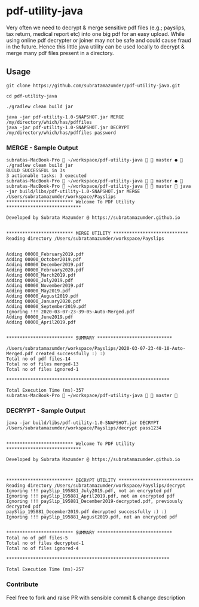 # pdf-utility-java
Very often we need to decrypt & merge sensitive pdf files (e.g.; payslips, tax return, medical report etc) into one big pdf for an easy upload. 
While using online pdf decrypter or joiner may not be safe and could cause fraud in the future.
Hence this little java utility can be used locally to decrypt & merge many pdf files present in a directory.
## Usage
```console
git clone https://github.com/subratamazumder/pdf-utility-java.git

cd pdf-utility-java

./gradlew clean build jar

java -jar pdf-utility-1.0-SNAPSHOT.jar MERGE /my/directory/which/has/pdffiles
java -jar pdf-utility-1.0-SNAPSHOT.jar DECRYPT /my/directory/which/has/pdffiles password
```
### MERGE - Sample Output

```console
subratas-MacBook-Pro  ~/workspace/pdf-utility-java   master ●  ./gradlew clean build jar
BUILD SUCCESSFUL in 3s
3 actionable tasks: 3 executed
subratas-MacBook-Pro  ~/workspace/pdf-utility-java   master ● 
subratas-MacBook-Pro  ~/workspace/pdf-utility-java   master  java -jar build/libs/pdf-utility-1.0-SNAPSHOT.jar MERGE /Users/subratamazumder/workspace/Payslips
************************* Welcome To PDF Utility ****************************

Developed by Subrata Mazumder @ https://subratamazumder.github.io


************************* MERGE UTILITY ****************************
Reading directory /Users/subratamazumder/workspace/Payslips


Adding 00000_February2019.pdf
Adding 00000_October2019.pdf
Adding 00000_December2019.pdf
Adding 00000_February2020.pdf
Adding 00000_March2019.pdf
Adding 00000_July2019.pdf
Adding 00000_November2019.pdf
Adding 00000_May2019.pdf
Adding 00000_August2019.pdf
Adding 00000_January2020.pdf
Adding 00000_September2019.pdf
Ignoring !!! 2020-03-07-23-39-05-Auto-Merged.pdf
Adding 00000_June2019.pdf
Adding 00000_April2019.pdf


************************* SUMMARY ****************************

/Users/subratamazumder/workspace/Payslips/2020-03-07-23-40-10-Auto-Merged.pdf created successfully :) :)
Total no of pdf files-14
Total no of files merged-13
Total no of files ignored-1

*************************************************************

Total Execution Time (ms)-357
subratas-MacBook-Pro  ~/workspace/pdf-utility-java   master 

```

### DECRYPT - Sample Output

```console
java -jar build/libs/pdf-utility-1.0-SNAPSHOT.jar DECRYPT /Users/subratamazumder/workspace/Payslips/decrypt pass1234


************************* Welcome To PDF Utility ****************************

Developed by Subrata Mazumder @ https://subratamazumder.github.io



************************* DECRYPT UTILITY ****************************
Reading directory /Users/subratamazumder/workspace/Payslips/decrypt
Ignoring !!! paySlip_195881_July2019.pdf, not an encrypted pdf
Ignoring !!! paySlip_195881_April2019.pdf, not an encrypted pdf
Ignoring !!! paySlip_195881_December2019-decrypted.pdf, previously decrypted pdf
paySlip_195881_December2019.pdf decrypted successfully :) :)
Ignoring !!! paySlip_195881_August2019.pdf, not an encrypted pdf


************************* SUMMARY ****************************
Total no of pdf files-5
Total no of files decrypted-1
Total no of files ignored-4

*************************************************************

Total Execution Time (ms)-257

```
### Contribute

Feel free to fork and raise PR with sensible commit & change description
